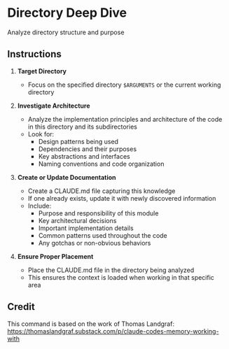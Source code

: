 # Directory Deep Dive

Analyze directory structure and purpose

## Instructions

1. **Target Directory**

   - Focus on the specified directory `$ARGUMENTS` or the current working directory

2. **Investigate Architecture**

   - Analyze the implementation principles and architecture of the code in this directory and its subdirectories
   - Look for:
     - Design patterns being used
     - Dependencies and their purposes
     - Key abstractions and interfaces
     - Naming conventions and code organization

3. **Create or Update Documentation**

   - Create a CLAUDE.md file capturing this knowledge
   - If one already exists, update it with newly discovered information
   - Include:
     - Purpose and responsibility of this module
     - Key architectural decisions
     - Important implementation details
     - Common patterns used throughout the code
     - Any gotchas or non-obvious behaviors

4. **Ensure Proper Placement**
   - Place the CLAUDE.md file in the directory being analyzed
   - This ensures the context is loaded when working in that specific area

## Credit

This command is based on the work of Thomas Landgraf: <https://thomaslandgraf.substack.com/p/claude-codes-memory-working-with>
